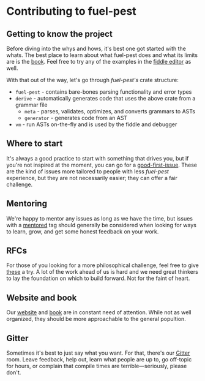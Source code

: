 # Contributing to fuel-pest

## Getting to know the project

Before diving into the whys and hows, it's best one got started with the whats. The best place to learn about what fuel-pest does and what its limits are is the [book]. Feel free to try any of the examples in the [fiddle editor] as well.

[book]: https://fuel-pest-parser.github.io/book
[fiddle editor]: https://fuel-pest-parser.github.io/#editor

With that out of the way, let's go through *fuel-pest's* crate structure:

* `fuel-pest` - contains bare-bones parsing functionality and error types
* `derive` - automatically generates code that uses the above crate from a grammar file
  * `meta` - parses, validates, optimizes, and converts grammars to ASTs
  * `generator` - generates code from an AST
* `vm` - run ASTs on-the-fly and is used by the fiddle and debugger


## Where to start

It's always a good practice to start with something that drives you, but if you're not inspired at the moment, you can go for a [good-first-issue]. These are the kind of issues more tailored to people with less *fuel-pest* experience, but they are not necessarily easier; they can offer a fair challenge.

[good-first-issue]: https://github.com/fuel-pest-parser/fuel-pest/issues?q=is%3Aissue+is%3Aopen+label%3Agood-first-issue

## Mentoring

We're happy to mentor any issues as long as we have the time, but issues with a [mentored] tag should generally be considered when looking for ways to learn, grow, and get some honest feedback on your work.

[mentored]: https://github.com/fuel-pest-parser/fuel-pest/issues?q=is%3Aissue+is%3Aopen+label%3Amentored

## RFCs

For those of you looking for a more philosophical challenge, feel free to give [these] a try. A lot of the work ahead of us is hard and we need great thinkers to lay the foundation on which to build forward. Not for the faint of heart.

[these]: https://github.com/fuel-pest-parser/fuel-pest/issues?q=is%3Aissue+is%3Aopen+label%3Aneeds-rfc

## Website and book

Our [website] and [book] are in constant need of attention. While not as well organized, they should be more approachable to the general popultion.

[website]:https://github.com/fuel-pest-parser/site
[book]: https://github.com/fuel-pest-parser/book

## Gitter

Sometimes it's best to just say what you want. For that, there's our [Gitter] room. Leave feedback, help out, learn what people are up to, go off-topic for hours, or complain that compile times are terrible—seriously, please don't.

[Gitter]: https://gitter.im/fuel-pest-parser/fuel-pest

